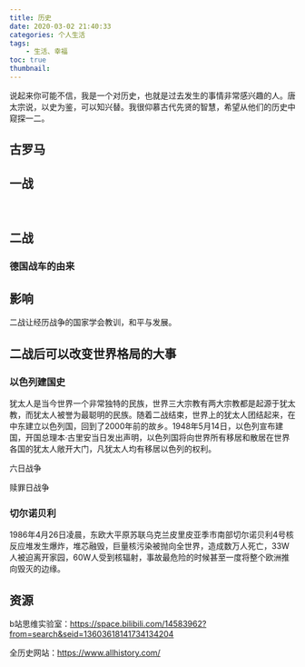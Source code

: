 ```yaml
---
title: 历史
date: 2020-03-02 21:40:33
categories: 个人生活
tags:
    - 生活、幸福 
toc: true
thumbnail: 
---
```


​        说起来你可能不信，我是一个对历史，也就是过去发生的事情非常感兴趣的人。唐太宗说，以史为鉴，可以知兴替。我很仰慕古代先贤的智慧，希望从他们的历史中窥探一二。

<!--more-->

## 古罗马





## 一战

　

## 二战

### 德国战车的由来　

  

## 影响

二战让经历战争的国家学会教训，和平与发展。



## 二战后可以改变世界格局的大事

### 以色列建国史

​     犹太人是当今世界一个非常独特的民族，世界三大宗教有两大宗教都是起源于犹太教，而犹太人被誉为最聪明的民族。随着二战结束，世界上的犹太人团结起来，在中东建立以色列国，回到了2000年前的故乡。1948年5月14日，以色列宣布建国，开国总理本·古里安当日发出声明，以色列国将向世界所有移居和散居在世界各国的犹太人敞开大门，凡犹太人均有移居以色列的权利。

六日战争

赎罪日战争

### 切尔诺贝利

​      1986年4月26日凌晨，东欧大平原苏联乌克兰皮里皮亚季市南部切尔诺贝利4号核反应堆发生爆炸，堆芯融毁，巨量核污染被抛向全世界，造成数万人死亡，33W人被迫离开家园，60W人受到核辐射，事故最危险的时候甚至一度将整个欧洲推向毁灭的边缘。

## 资源

b站思维实验室：https://space.bilibili.com/14583962?from=search&seid=13603618141734134204

全历史网站：https://www.allhistory.com/

　　



